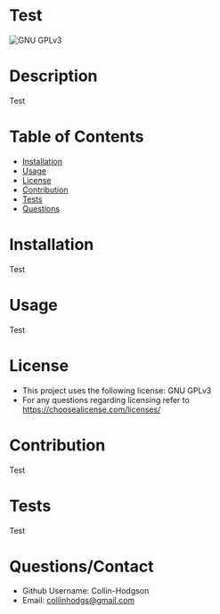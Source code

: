 
  # Test

  ![GNU GPLv3](https://img.shields.io/badge/License-GNU%20GPLv3-green.svg)

  # Description

  Test

  # Table of Contents

  * [Installation](#Installation)
  * [Usage](#Usage)
  * [License](#License)
  * [Contribution](#Contribution)
  * [Tests](#Tests)
  * [Questions](#Questions)
  
  # Installation

  Test

  # Usage

  Test

  # License

  * This project uses the following license: GNU GPLv3
  * For any questions regarding licensing refer to https://choosealicense.com/licenses/ 

  # Contribution

  Test

  # Tests

  Test

  # Questions/Contact

  * Github Username: Collin-Hodgson
  * Email: collinhodgs@gmail.com
